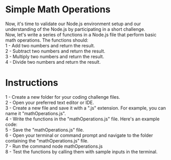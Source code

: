 <h1>Simple Math Operations</h1>
Now, it's time to validate our Node.js environment setup and our understanding of the Node.js by participating in a short challenge.<br>
Now, let's write a series of functions in a Node.js file that perform basic math operations. The functions should:<br>
1 - Add two numbers and return the result.<br>
2 - Subtract two numbers and return the result.<br>
3 - Multiply two numbers and return the result.<br>
4 - Divide two numbers and return the result.<br>
<h1>Instructions</h1>
1 - Create a new folder for your coding challenge files.<br>
2 - Open your preferred text editor or IDE.<br>
3 - Create a new file and save it with a ".js" extension. For example, you can name it "mathOperations.js".<br>
4 - Write the functions in the "mathOperations.js" file. Here's an example code:<br>
5 - Save the "mathOperations.js" file.<br>
6 - Open your terminal or command prompt and navigate to the folder containing the "mathOperations.js" file.<br>
7 - Run the command node mathOperations.js<br>
8 - Test the functions by calling them with sample inputs in the terminal.
